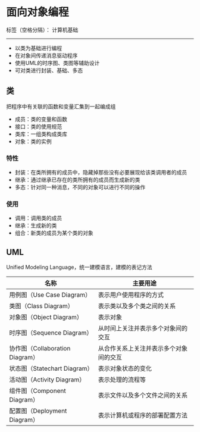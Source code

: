 # 面向对象编程

标签（空格分隔）： 计算机基础

---

* 以类为基础进行编程
* 在对象间传递消息驱动程序
* 使用UML的时序图、类图等辅助设计
* 可对类进行封装、基础、多态

## 类

把程序中有关联的函数和变量汇集到一起编成组

* 成员：类的变量和函数
* 接口：类的使用规范
* 类库：一组类构成类库
* 对象：类的实例

### 特性

* 封装：在类所拥有的成员中，隐藏掉那些没有必要展现给该类调用者的成员
* 继承：通过继承已存在的类所拥有的成员而生成新的类
* 多态：针对同一种消息，不同的对象可以进行不同的操作

### 使用

* 调用：调用类的成员
* 继承：生成新的类
* 组合：新类的成员为某个类的对象

## UML

Unified Modeling Language，统一建模语言，建模的表记方法

| 名称 | 主要用途 |
| --- | --- |
| 用例图（Use Case Diagram） | 表示用户使用程序的方式
| 类图（Class Diagram） | 表示类以及多个类之间的关系
| 对象图（Object Diagram） | 表示对象
| 时序图（Sequence Diagram） | 从时间上关注并表示多个对象间的交互
| 协作图（Collaboration Diagram） | 从合作关系上关注并表示多个对象间的交互
| 状态图（Statechart Diagram） | 表示对象状态的变化
| 活动图（Activity Diagram） | 表示处理的流程等
| 组件图（Component Diagram） | 表示文件以及多个文件之间的关系
| 配置图（Deployment Diagram） | 表示计算机或程序的部署配置方法
